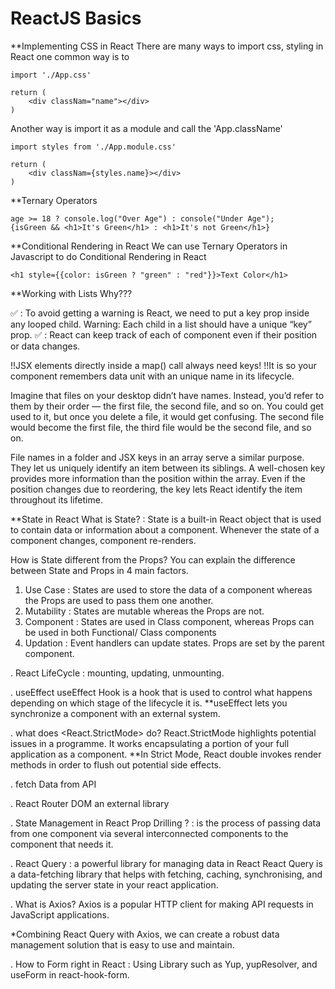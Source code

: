 # ReactJS Basics

**Implementing CSS in React
There are many ways to import css, styling in React one common way is to 
```
import './App.css'

return (
    <div classNam="name"></div>
)
```

Another way is import it as a module and call the 'App.className'
```
import styles from './App.module.css'

return (
    <div classNam={styles.name}></div>
)
```

**Ternary Operators

```
age >= 18 ? console.log("Over Age") : console("Under Age");
{isGreen && <h1>It's Green</h1> : <h1>It's not Green</h1>}
```

**Conditional Rendering in React
We can use Ternary Operators in Javascript to do Conditional Rendering in React

```
<h1 style={{color: isGreen ? "green" : "red"}}>Text Color</h1>
```

**Working with Lists
Why???

✅ : To avoid getting a warning is React, we need to put a key prop inside any looped child. 
Warning: Each child in a list should have a unique “key” prop.
✅ : React can keep track of each of component even if their position or data changes.

!!JSX elements directly inside a map() call always need keys!
!!It is so your component remembers data unit with an unique name in its lifecycle.

Imagine that files on your desktop didn’t have names. Instead, you’d refer to them by their order — the first file, the second file, and so on. You could get used to it, but once you delete a file, it would get confusing. The second file would become the first file, the third file would be the second file, and so on.

File names in a folder and JSX keys in an array serve a similar purpose. They let us uniquely identify an item between its siblings. A well-chosen key provides more information than the position within the array. Even if the position changes due to reordering, the key lets React identify the item throughout its lifetime.

**State in React
What is State? 
: State is a built-in React object that is used to contain data or information about a component. Whenever the state of a component changes, component re-renders.

How is State different from the Props?
You can explain the difference between State and Props in 4 main factors.
1) Use Case : States are used to store the data of a component whereas the Props are used to pass them one another. 
2) Mutability : States are mutable whereas the Props are not. 
3) Component : States are used in Class component, whereas Props can be used in both Functional/ Class components
4) Updation : Event handlers can update states. Props are set by the parent component. 


. React LifeCycle
: mounting, updating, unmounting.

. useEffect
useEffect Hook is a hook that is used to control what happens depending on which stage of the lifecycle it is. 
**useEffect lets you synchronize a component with an external system.

. what does <React.StrictMode> do?
React.StrictMode highlights potential issues in a programme. It works encapsulating a portion of your full application as a component. **In Strict Mode, React double invokes render methods in order to flush out potential side effects.

. fetch Data from API

. React Router DOM
an external library 

. State Management in React
Prop Drilling ? : is the process of passing data from one component via several interconnected components to the component that needs it. 

. React Query
: a powerful library for managing data in React
React Query is a data-fetching library that helps with fetching, caching, synchronising, and updating the server state in your react application.

. What is Axios?
Axios is a popular HTTP client for making API requests in JavaScript applications. 

*Combining React Query with Axios, we can create a robust data management solution that is easy to use and maintain.

. How to Form right in React
: Using Library such as Yup, yupResolver, and useForm in react-hook-form.